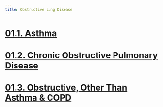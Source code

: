 ```yaml
---
title: Obstructive Lung Disease
---
```

   
# [01.1. Asthma](../../Pulmonary%20Medicine/0.1%20Obstructive%20Lung%20Disease/01.1.%20Asthma.md)   
# [01.2. Chronic Obstructive Pulmonary Disease](../../Pulmonary%20Medicine/0.1%20Obstructive%20Lung%20Disease/01.2.%20Chronic%20Obstructive%20Pulmonary%20Disease.md)   
# [01.3. Obstructive, Other Than Asthma & COPD](../../Pulmonary%20Medicine/0.1%20Obstructive%20Lung%20Disease/01.3.%20Obstructive%2C%20Other%20Than%20Asthma%20%26%20COPD.md)